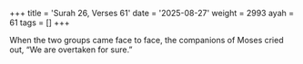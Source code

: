 +++
title = 'Surah 26, Verses 61'
date = '2025-08-27'
weight = 2993
ayah = 61
tags = []
+++

When the two groups came face to face, the companions of Moses cried out, “We are overtaken for sure.”